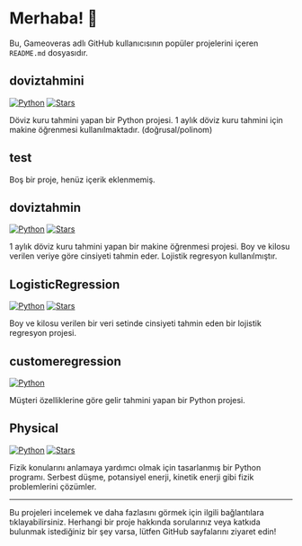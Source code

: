 # Merhaba! 👋

Bu, Gameoveras adlı GitHub kullanıcısının popüler projelerini içeren `README.md` dosyasıdır.

## doviztahmini

[![Python](https://img.shields.io/badge/-Python-blue)](https://www.python.org/)
[![Stars](https://img.shields.io/github/stars/Gameoveras/doviztahmini)](https://github.com/Gameoveras/doviztahmini/stargazers)

Döviz kuru tahmini yapan bir Python projesi. 1 aylık döviz kuru tahmini için makine öğrenmesi kullanılmaktadır. (doğrusal/polinom)

## test

Boş bir proje, henüz içerik eklenmemiş.

## doviztahmin

[![Python](https://img.shields.io/badge/-Python-blue)](https://www.python.org/)
[![Stars](https://img.shields.io/github/stars/Gameoveras/doviztahmin)](https://github.com/Gameoveras/doviztahmin/stargazers)

1 aylık döviz kuru tahmini yapan bir makine öğrenmesi projesi. Boy ve kilosu verilen veriye göre cinsiyeti tahmin eder. Lojistik regresyon kullanılmıştır.

## LogisticRegression

[![Python](https://img.shields.io/badge/-Python-blue)](https://www.python.org/)
[![Stars](https://img.shields.io/github/stars/Gameoveras/LogisticRegression)](https://github.com/Gameoveras/LogisticRegression/stargazers)

Boy ve kilosu verilen bir veri setinde cinsiyeti tahmin eden bir lojistik regresyon projesi.

## customeregression

[![Python](https://img.shields.io/badge/-Python-blue)](https://www.python.org/)

Müşteri özelliklerine göre gelir tahmini yapan bir Python projesi.

## Physical

[![Python](https://img.shields.io/badge/-Python-blue)](https://www.python.org/)
[![Stars](https://img.shields.io/github/stars/Gameoveras/Physical)](https://github.com/Gameoveras/Physical/stargazers)

Fizik konularını anlamaya yardımcı olmak için tasarlanmış bir Python programı. Serbest düşme, potansiyel enerji, kinetik enerji gibi fizik problemlerini çözümler.

---

Bu projeleri incelemek ve daha fazlasını görmek için ilgili bağlantılara tıklayabilirsiniz. Herhangi bir proje hakkında sorularınız veya katkıda bulunmak istediğiniz bir şey varsa, lütfen GitHub sayfalarını ziyaret edin!
